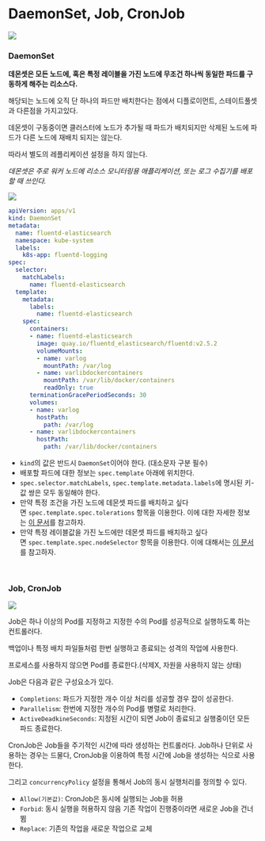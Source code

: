 # DaemonSet, Job, CronJob


![](https://velog.velcdn.com/images/hyun6ik/post/a164acb9-c248-44f1-9b20-251cbb4dd9b9/image.png)

### DaemonSet

**데몬셋은 모든 노드에, 혹은 특정 레이블을 가진 노드에 무조건 하나씩 동일한 파드를 구동하게 해주는 리소스다.**

해당되는 노드에 오직 단 하나의 파드만 배치한다는 점에서 디플로이먼트, 스테이트풀셋과 다른점을 가지고있다.

데몬셋이 구동중이면 클러스터에 노드가 추가될 때 파드가 배치되지만 삭제된 노드에 파드가 다른 노드에 재배치 되지는 않는다.

따라서 별도의 레플리케이션 설정을 하지 않는다.

_데몬셋은 주로 워커 노드에 리소스 모니터링용 애플리케이션, 또는 로그 수집기를 배포할 때 쓰인다._

![](https://velog.velcdn.com/images%2Fhyun6ik%2Fpost%2F837ef552-e18a-49c4-8195-4829d9dc245a%2Fimage.png)




```yaml
apiVersion: apps/v1
kind: DaemonSet
metadata:
  name: fluentd-elasticsearch
  namespace: kube-system
  labels:
    k8s-app: fluentd-logging
spec:
  selector:
    matchLabels:
      name: fluentd-elasticsearch
  template:
    metadata:
      labels:
        name: fluentd-elasticsearch
    spec:
      containers:
      - name: fluentd-elasticsearch
        image: quay.io/fluentd_elasticsearch/fluentd:v2.5.2
        volumeMounts:
        - name: varlog
          mountPath: /var/log
        - name: varlibdockercontainers
          mountPath: /var/lib/docker/containers
          readOnly: true
      terminationGracePeriodSeconds: 30
      volumes:
      - name: varlog
        hostPath:
          path: /var/log
      - name: varlibdockercontainers
        hostPath:
          path: /var/lib/docker/containers
```

- `kind`의 값은 반드시 `DaemonSet`이어야 한다. (대소문자 구분 필수)
- 배포할 파드에 대한 정보는 `spec.template` 아래에 위치한다.
- `spec.selector.matchLabels`, `spec.template.metadata.labels`에 명시된 키-값 쌍은 모두 동일해야 한다.
- 만약 특정 조건을 가진 노드에 데몬셋 파드를 배치하고 싶다면 `spec.template.spec.tolerations` 항목을 이용한다. 이에 대한 자세한 정보는 [이 문서](https://kubernetes.io/docs/concepts/scheduling-eviction/taint-and-toleration/?ref=seongjin.me)를 참고하자.
- 만약 특정 레이블값을 가진 노드에만 데몬셋 파드를 배치하고 싶다면 `spec.template.spec.nodeSelector` 항목을 이용한다. 이에 대해서는 [이 문서](https://kubernetes.io/docs/concepts/workloads/controllers/daemonset/?ref=seongjin.me#running-pods-on-select-nodes)를 참고하자.

<br>

### Job, CronJob

![](https://velog.velcdn.com/images%2Fhyun6ik%2Fpost%2F4d692328-123e-4c62-98f5-638238a9cc45%2Fimage.png)


Job은 하나 이상의 Pod를 지정하고 지정한 수의 Pod를 성공적으로 실행하도록 하는 컨트롤러다.

백업이나 특정 배치 파일들처럼 한번 실행하고 종료되는 성격의 작업에 사용한다.

프로세스를 사용하지 않으면 Pod를 종료한다.(삭제X, 자원을 사용하지 않는 상태)

Job은 다음과 같은 구성요소가 있다.
- `Completions`: 파드가 지정한 개수 이상 처리를 성공할 경우 잡이 성공한다.
- `Parallelism`: 한번에 지정한 개수의 Pod를 병렬로 처리한다.
- `ActiveDeadkineSeconds`: 지정된 시간이 되면 Job이 종료되고 실행중이던 모든 파드 종료한다.


CronJob은 Job들을 주기적인 시간에 따라 생성하는 컨트롤러다. Job하나 단위로 사용하는 경우는 드물다, CronJob을 이용하여 특정 시간에 Job을 생성하는 식으로 사용한다.

그리고 `concurrencyPolicy` 설정을 통해서 Job의 동시 실행처리를 정의할 수 있다.

- `Allow(기본값)`: CronJob은 동시에 실행되는 Job을 허용
- `Forbid`: 동시 실행을 허용하지 않음  기존 작업이 진행중이라면 새로운 Job을 건너뜀
- `Replace`: 기존의 작업을 새로운 작업으로 교체
